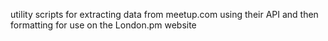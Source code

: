 utility scripts for extracting data from meetup.com using their API and
then formatting for use on the London.pm website
